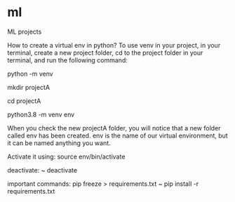# ml
ML projects

How to create a virtual env in python?
To use venv in your project, in your terminal, create a new project folder, cd to the project folder in your terminal, and run the following command:

python<version> -m venv <virtual-environment-name>
  
 mkdir projectA
  
 cd projectA
  
 python3.8 -m venv env
  
When you check the new projectA folder, you will notice that a new folder called env has been created. env is the name of our virtual environment, but it can be named anything you want.
  
Activate it using:
source env/bin/activate
  
deactivate:
 ~ deactivate

important commands:
  pip freeze > requirements.txt
  ~ pip install -r requirements.txt

